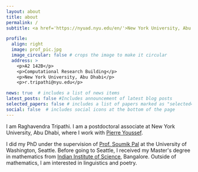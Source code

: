 ```yaml
---
layout: about
title: about
permalink: /
subtitle: <a href='https://nyuad.nyu.edu/en/'>New York University, Abu Dhabi</a>.<a href="https://nyuad.nyu.edu/en/academics/divisions/science/academic-programs/math.html"> Department of Mathematics</a>. 

profile:
  align: right
  image: prof_pic.jpg
  image_circular: false # crops the image to make it circular
  address: >
    <p>A2 142B</p>
    <p>Computational Research Building</p>
    <p>New York University, Abu Dhabi</p>
    <p>r.tripathi@nyu.edu</p>

news: true  # includes a list of news items
latest_posts: false #Includes announcement of latest blog posts
selected_papers: false # includes a list of papers marked as "selected={true}"
social: false  # includes social icons at the bottom of the page
---
```


I am Raghavendra Tripathi. I am a postdoctoral associate at New York University, Abu Dhabi, where I work with [Pierre Youssef](https://wp.nyu.edu/pyoussef/). 

I did my PhD under the supervision of [Prof. Soumik Pal](https://sites.math.washington.edu/~soumik/) at the University of Washington, Seattle.  Before going to Seattle, I received my Master's degree in mathematics from [Indian Institute of Science](http://www.math.iisc.ac.in), Bangalore. Outside of mathematics, I am interested in linguistics and poetry.  
